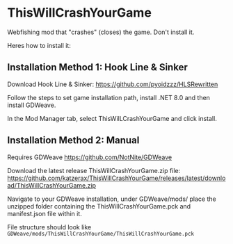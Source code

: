 # ThisWillCrashYourGame
Webfishing mod that "crashes" (closes) the game. Don't install it.

Heres how to install it:
## Installation Method 1: Hook Line & Sinker
Download Hook Line & Sinker: https://github.com/pyoidzzz/HLSRewritten

Follow the steps to set game installation path, install .NET 8.0 and then install GDWeave. 

In the Mod Manager tab, select ThisWilLCrashYourGame and click install.

## Installation Method 2: Manual
Requires GDWeave https://github.com/NotNite/GDWeave

Download the latest release ThisWillCrashYourGame.zip file: https://github.com/katzerax/ThisWillCrashYourGame/releases/latest/download/ThisWillCrashYourGame.zip

Navigate to your GDWeave installation, under GDWeave/mods/ place the unzipped folder containing the ThisWillCrashYourGame.pck and manifest.json file within it.

File structure should look like
```GDWeave/mods/ThisWillCrashYourGame/ThisWillCrashYourGame.pck```
